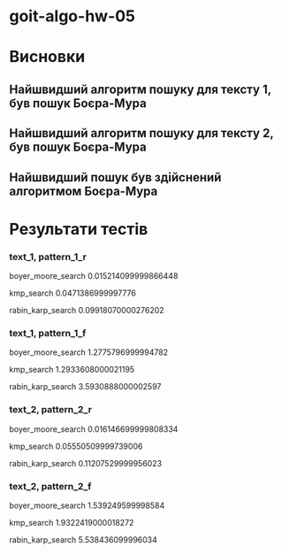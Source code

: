 # goit-algo-hw-05

<h1>Висновки</h1>

<h2>Найшвидший алгоритм пошуку для тексту 1, був пошук Боєра-Мура</h2>

<h2>Найшвидший алгоритм пошуку для тексту 2, був пошук Боєра-Мура</h2>

<h2>Найшвидший пошук був здійснений алгоритмом Боєра-Мура</h2>

<h1>Результати тестів</h1>

<h3>text_1, pattern_1_r</h3>

boyer_moore_search
0.015214099999866448

kmp_search
0.0471386999997776

rabin_karp_search
0.09918070000276202

<h3>text_1, pattern_1_f</h3>

boyer_moore_search
1.2775796999994782

kmp_search
1.2933608000021195

rabin_karp_search
3.5930888000002597

<h3>text_2, pattern_2_r</h3>

boyer_moore_search
0.016146699999808334

kmp_search
0.05550509999739006

rabin_karp_search
0.11207529999956023

<h3>text_2, pattern_2_f</h3>

boyer_moore_search
1.539249599998584

kmp_search
1.9322419000018272

rabin_karp_search
5.538436099996034
